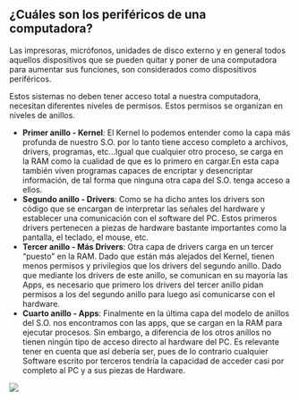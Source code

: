 ## ¿Cuáles son los periféricos de una computadora?

Las impresoras, micrófonos, unidades de disco externo y en general todos aquellos dispositivos que se pueden quitar y poner de una computadora para aumentar sus funciones, son considerados como dispositivos periféricos.

Estos sistemas no deben tener acceso total a nuestra computadora, necesitan diferentes niveles de permisos. Estos permisos se organizan en niveles de anillos.

-   **Primer anillo - Kernel**: El Kernel lo podemos entender como la capa más profunda de nuestro S.O. por lo tanto tiene acceso completo a archivos, drivers, programas, etc…Igual que cualquier otro proceso, se carga en la RAM como la cualidad de que es lo primero en cargar.En esta capa también viven programas capaces de encriptar y desencriptar información, de tal forma que ninguna otra capa del S.O. tenga acceso a ellos.
-   **Segundo anillo - Drivers**: Como se ha dicho antes los drivers son código que se encargan de interpretar las señales del hardware y establecer una comunicación con el software del PC. Estos primeros drivers pertenecen a piezas de hardware bastante importantes como la pantalla, el teclado, el mouse, etc.
-   **Tercer anillo - Más Drivers**: Otra capa de drivers carga en un tercer “puesto” en la RAM. Dado que están más alejados del Kernel, tienen menos permisos y privilegios que los drivers del segundo anillo. Dado que mediante los drivers de este anillo, se comunican en su mayoría las Apps, es necesario que primero los drivers del tercer anillo pidan permisos a los del segundo anillo para luego así comunicarse con el hardware.
-   **Cuarto anillo - Apps**: Finalmente en la última capa del modelo de anillos del S.O. nos encontramos con las apps, que se cargan en la RAM para ejecutar procesos. Sin embargo, a diferencia de los otros anillos no tienen ningún tipo de acceso directo al hardware del PC. Es relevante tener en cuenta que así debería ser, pues de lo contrario cualquier Software escrito por terceros tendría la capacidad de acceder casi por completo al PC y a sus piezas de Hardware.

![](https://static.platzi.com/media/files/operating-rings_9e1109d1-3440-45c3-864d-6da3eb4bb7cc.png)